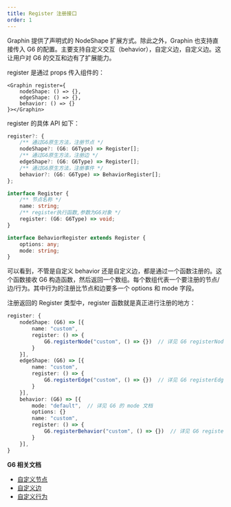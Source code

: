 ```yaml
---
title: Register 注册接口
order: 1
---
```


Graphin 提供了声明式的 NodeShape 扩展方式。除此之外，Graphin 也支持直接传入 G6 的配置。主要支持自定义交互（behavior），自定义边，自定义边。这让用户对 G6 的交互和边有了扩展能力。

register 是通过 props 传入组件的：

```tsx
<Graphin register={
    nodeShape: () => {},
    edgeShape: () => {},
    behavior: () => {}
}></Graphin>
```

register 的具体 API 如下：

```ts
register?: {
    /** 通过G6原生方法，注册节点 */
    nodeShape?: (G6: G6Type) => Register[];
    /** 通过G6原生方法，注册边 */
    edgeShape?: (G6: G6Type) => Register[];
    /** 通过G6原生方法，注册事件 */
    behavior?: (G6: G6Type) => BehaviorRegister[];
};
```

```ts
interface Register {
    /** 节点名称 */
    name: string;
    /** register执行函数,参数为G6对象 */
    register: (G6: G6Type) => void;
}
```

```ts
interface BehaviorRegister extends Register {
    options: any;
    mode: string;
}
```

可以看到，不管是自定义 behavior 还是自定义边，都是通过一个函数注册的。这个函数接收 G6 构造函数，然后返回一个数组。每个数组代表一个要注册的节点/边/行为。其中行为的注册比节点和边要多一个 options 和 mode 字段。

注册返回的 Register 类型中，register 函数就是真正进行注册的地方：

```ts
register: {
    nodeShape: (G6) => [{
        name: "custom",
        register: () => {
            G6.registerNode("custom", () => {})  // 详见 G6 registerNode 文档
        }
    }],
    edgeShape: (G6) => [{
        name: "custom",
        register: () => {
            G6.registerEdge("custom", () => {})  // 详见 G6 registerEdge 文档
        }
    }],
    behavior: (G6) => [{
        mode: "default",  // 详见 G6 的 mode 文档
        options: {}
        name: "custom",
        register: () => {
            G6.registerBehavior("custom", () => {})  // 详见 G6 registerBehavior 文档
        }
    }],
}
```

**G6 相关文档**

-   [自定义节点](https://www.yuque.com/antv/g6/self-node)
-   [自定义边](https://www.yuque.com/antv/g6/self-edge)
-   [自定义行为](https://www.yuque.com/antv/g6/self-behavior)
